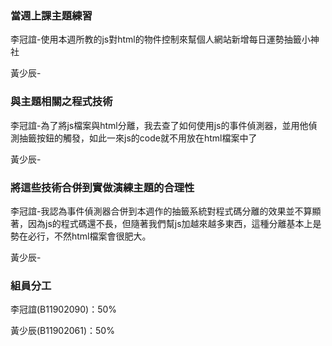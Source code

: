 ### 當週上課主題練習
李冠誼-使用本週所教的js對html的物件控制來幫個人網站新增每日運勢抽籤小神社

黃少辰-
### 與主題相關之程式技術
李冠誼-為了將js檔案與html分離，我去查了如何使用js的事件偵測器，並用他偵測抽籤按鈕的觸發，如此一來js的code就不用放在html檔案中了

黃少辰-
### 將這些技術合併到實做演練主題的合理性
李冠誼-我認為事件偵測器合併到本週作的抽籤系統對程式碼分離的效果並不算顯著，因為js的程式碼還不長，但隨著我們幫js加越來越多東西，這種分離基本上是勢在必行，不然html檔案會很肥大。

黃少辰-
### 組員分工
李冠誼(B11902090)：50%

黃少辰(B11902061)：50%